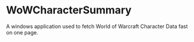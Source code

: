 # WoWCharacterSummary
A windows application used to fetch World of Warcraft Character Data fast on one page.
